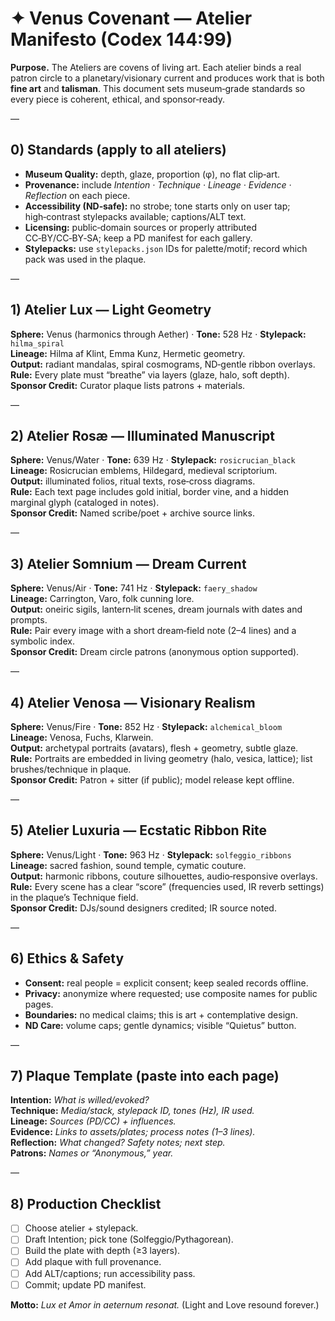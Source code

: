 # ✦ Venus Covenant — Atelier Manifesto (Codex 144:99)

**Purpose.** The Ateliers are covens of living art. Each atelier binds a real patron circle to a planetary/visionary current and produces work that is both **fine art** and **talisman**. This document sets museum‑grade standards so every piece is coherent, ethical, and sponsor‑ready.

—

## 0) Standards (apply to all ateliers)
- **Museum Quality:** depth, glaze, proportion (φ), no flat clip‑art.
- **Provenance:** include _Intention · Technique · Lineage · Evidence · Reflection_ on each piece.
- **Accessibility (ND‑safe):** no strobe; tone starts only on user tap; high‑contrast stylepacks available; captions/ALT text.
- **Licensing:** public‑domain sources or properly attributed CC‑BY/CC‑BY‑SA; keep a PD manifest for each gallery.
- **Stylepacks:** use `stylepacks.json` IDs for palette/motif; record which pack was used in the plaque.

—

## 1) Atelier Lux — Light Geometry
**Sphere:** Venus (harmonics through Aether) · **Tone:** 528 Hz · **Stylepack:** `hilma_spiral`  
**Lineage:** Hilma af Klint, Emma Kunz, Hermetic geometry.  
**Output:** radiant mandalas, spiral cosmograms, ND‑gentle ribbon overlays.  
**Rule:** Every plate must “breathe” via layers (glaze, halo, soft depth).  
**Sponsor Credit:** Curator plaque lists patrons + materials.

—

## 2) Atelier Rosæ — Illuminated Manuscript
**Sphere:** Venus/Water · **Tone:** 639 Hz · **Stylepack:** `rosicrucian_black`  
**Lineage:** Rosicrucian emblems, Hildegard, medieval scriptorium.  
**Output:** illuminated folios, ritual texts, rose‑cross diagrams.  
**Rule:** Each text page includes gold initial, border vine, and a hidden marginal glyph (cataloged in notes).  
**Sponsor Credit:** Named scribe/poet + archive source links.

—

## 3) Atelier Somnium — Dream Current
**Sphere:** Venus/Air · **Tone:** 741 Hz · **Stylepack:** `faery_shadow`  
**Lineage:** Carrington, Varo, folk cunning lore.  
**Output:** oneiric sigils, lantern‑lit scenes, dream journals with dates and prompts.  
**Rule:** Pair every image with a short dream‑field note (2–4 lines) and a symbolic index.  
**Sponsor Credit:** Dream circle patrons (anonymous option supported).

—

## 4) Atelier Venosa — Visionary Realism
**Sphere:** Venus/Fire · **Tone:** 852 Hz · **Stylepack:** `alchemical_bloom`  
**Lineage:** Venosa, Fuchs, Klarwein.  
**Output:** archetypal portraits (avatars), flesh + geometry, subtle glaze.  
**Rule:** Portraits are embedded in living geometry (halo, vesica, lattice); list brushes/technique in plaque.  
**Sponsor Credit:** Patron + sitter (if public); model release kept offline.

—

## 5) Atelier Luxuria — Ecstatic Ribbon Rite
**Sphere:** Venus/Light · **Tone:** 963 Hz · **Stylepack:** `solfeggio_ribbons`  
**Lineage:** sacred fashion, sound temple, cymatic couture.  
**Output:** harmonic ribbons, couture silhouettes, audio‑responsive overlays.  
**Rule:** Every scene has a clear “score” (frequencies used, IR reverb settings) in the plaque’s Technique field.  
**Sponsor Credit:** DJs/sound designers credited; IR source noted.

—

## 6) Ethics & Safety
- **Consent:** real people = explicit consent; keep sealed records offline.
- **Privacy:** anonymize where requested; use composite names for public pages.
- **Boundaries:** no medical claims; this is art + contemplative design.
- **ND Care:** volume caps; gentle dynamics; visible “Quietus” button.

—

## 7) Plaque Template (paste into each page)
**Intention:** _What is willed/evoked?_  
**Technique:** _Media/stack, stylepack ID, tones (Hz), IR used._  
**Lineage:** _Sources (PD/CC) + influences._  
**Evidence:** _Links to assets/plates; process notes (1–3 lines)._  
**Reflection:** _What changed? Safety notes; next step._  
**Patrons:** _Names or “Anonymous,” year._

—

## 8) Production Checklist
- [ ] Choose atelier + stylepack.
- [ ] Draft Intention; pick tone (Solfeggio/Pythagorean).
- [ ] Build the plate with depth (≥3 layers).
- [ ] Add plaque with full provenance.
- [ ] Add ALT/captions; run accessibility pass.
- [ ] Commit; update PD manifest.

**Motto:** _Lux et Amor in aeternum resonat._  (Light and Love resound forever.)

<!DOCTYPE html>
<html lang=“en”>
<head>
  <meta charset=“UTF-8”>
  <title>Ateliers Manifesto</title>
  <link rel=“stylesheet” href=“../../assets/css/style.css”>
  <script type=“module”>
    import { applyRoom } from “../../assets/js/cathedral-engine.js”;
    import { renderMarkdown } from “../../assets/js/markdown-render.js”;
    window.addEventListener(“DOMContentLoaded”, () => {
      applyRoom(“atelier-manifesto”);
      renderMarkdown(“../../main/05_ateliers/MANIFESTO.md”, “#content”);
    });
  </script>
</head>
<body>
  <div id=“content” class=“folio-text”></div>
</body>
</html>